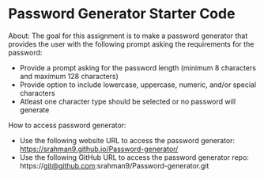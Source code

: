 # Password Generator Starter Code

About:
The goal for this assignment is to make a password generator that provides the user with the following prompt asking the requirements for the password:
  - Provide a prompt asking for the password length (minimum 8 characters and maximum 128 characters)
  - Provide option to include lowercase, uppercase, numeric, and/or special characters
  - Atleast one character type should be selected or no password will generate
  
How to access password generator:
  - Use the following website URL to access the password generator:
    https://srahman9.github.io/Password-generator/
  - Use the following GitHub URL to access the password generator repo:
    https://git@github.com:srahman9/Password-generator.git
